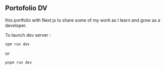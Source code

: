 Portofolio DV
---

this portfolio with Next.js to share some of my work as I learn and grow as a developer.

To launch dev server :

`npm run dev`

 or 

`pnpm run dev`
